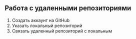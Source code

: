 ## Работа с удаленными репозиториями 
1. Создать аккаунт на GitHub
2. Указать локальный репозиторий 
3. Связать удаленный репозиторий с локальным 
